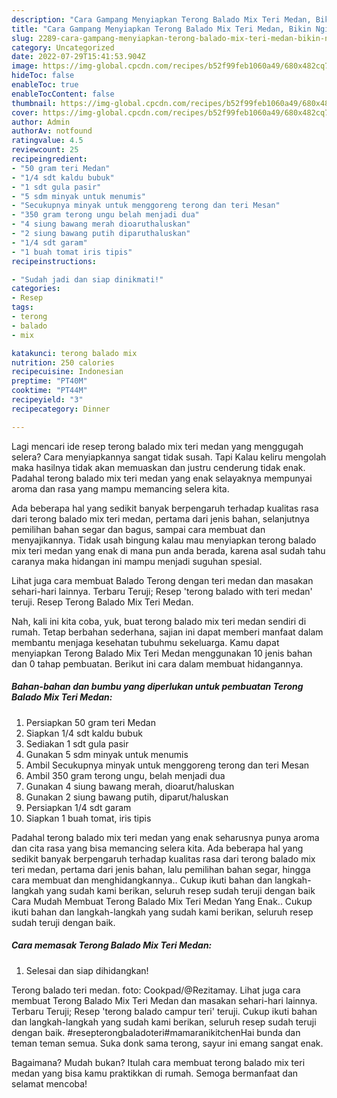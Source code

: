 ```yaml
---
description: "Cara Gampang Menyiapkan Terong Balado Mix Teri Medan, Bikin Ngiler"
title: "Cara Gampang Menyiapkan Terong Balado Mix Teri Medan, Bikin Ngiler"
slug: 2289-cara-gampang-menyiapkan-terong-balado-mix-teri-medan-bikin-ngiler
category: Uncategorized
date: 2022-07-29T15:41:53.904Z
image: https://img-global.cpcdn.com/recipes/b52f99feb1060a49/680x482cq70/terong-balado-mix-teri-medan-foto-resep-utama.jpg
hideToc: false
enableToc: true
enableTocContent: false
thumbnail: https://img-global.cpcdn.com/recipes/b52f99feb1060a49/680x482cq70/terong-balado-mix-teri-medan-foto-resep-utama.jpg
cover: https://img-global.cpcdn.com/recipes/b52f99feb1060a49/680x482cq70/terong-balado-mix-teri-medan-foto-resep-utama.jpg
author: Admin
authorAv: notfound
ratingvalue: 4.5
reviewcount: 25
recipeingredient:
- "50 gram teri Medan"
- "1/4 sdt kaldu bubuk"
- "1 sdt gula pasir"
- "5 sdm minyak untuk menumis"
- "Secukupnya minyak untuk menggoreng terong dan teri Mesan"
- "350 gram terong ungu belah menjadi dua"
- "4 siung bawang merah dioaruthaluskan"
- "2 siung bawang putih diparuthaluskan"
- "1/4 sdt garam"
- "1 buah tomat iris tipis"
recipeinstructions:

- "Sudah jadi dan siap dinikmati!"
categories:
- Resep
tags:
- terong
- balado
- mix

katakunci: terong balado mix 
nutrition: 250 calories
recipecuisine: Indonesian
preptime: "PT40M"
cooktime: "PT44M"
recipeyield: "3"
recipecategory: Dinner

---
```



Lagi mencari ide resep terong balado mix teri medan yang menggugah selera? Cara menyiapkannya sangat tidak susah. Tapi Kalau keliru mengolah maka hasilnya tidak akan memuaskan dan justru cenderung tidak enak. Padahal terong balado mix teri medan yang enak selayaknya mempunyai aroma dan rasa yang mampu memancing selera kita.


Ada beberapa hal yang sedikit banyak berpengaruh terhadap kualitas rasa dari terong balado mix teri medan, pertama dari jenis bahan, selanjutnya pemilihan bahan segar dan bagus, sampai cara membuat dan menyajikannya. Tidak usah bingung kalau mau menyiapkan terong balado mix teri medan yang enak di mana pun anda berada, karena asal sudah tahu caranya maka hidangan ini mampu menjadi suguhan spesial.

Lihat juga cara membuat Balado Terong dengan teri medan dan masakan sehari-hari lainnya. Terbaru Teruji; Resep &#39;terong balado with teri medan&#39; teruji. Resep Terong Balado Mix Teri Medan.


Nah, kali ini kita coba, yuk, buat terong balado mix teri medan sendiri di rumah. Tetap berbahan sederhana, sajian ini dapat memberi manfaat dalam membantu menjaga kesehatan tubuhmu sekeluarga. Kamu dapat menyiapkan Terong Balado Mix Teri Medan menggunakan 10 jenis bahan dan 0 tahap pembuatan. Berikut ini cara dalam membuat hidangannya.

<!--inarticleads1-->

##### Bahan-bahan dan bumbu yang diperlukan untuk pembuatan Terong Balado Mix Teri Medan:

1. Persiapkan 50 gram teri Medan
1. Siapkan 1/4 sdt kaldu bubuk
1. Sediakan 1 sdt gula pasir
1. Gunakan 5 sdm minyak untuk menumis
1. Ambil Secukupnya minyak untuk menggoreng terong dan teri Mesan
1. Ambil 350 gram terong ungu, belah menjadi dua
1. Gunakan 4 siung bawang merah, dioarut/haluskan
1. Gunakan 2 siung bawang putih, diparut/haluskan
1. Persiapkan 1/4 sdt garam
1. Siapkan 1 buah tomat, iris tipis


Padahal terong balado mix teri medan yang enak seharusnya punya aroma dan cita rasa yang bisa memancing selera kita. Ada beberapa hal yang sedikit banyak berpengaruh terhadap kualitas rasa dari terong balado mix teri medan, pertama dari jenis bahan, lalu pemilihan bahan segar, hingga cara membuat dan menghidangkannya.. Cukup ikuti bahan dan langkah-langkah yang sudah kami berikan, seluruh resep sudah teruji dengan baik Cara Mudah Membuat Terong Balado Mix Teri Medan Yang Enak.. Cukup ikuti bahan dan langkah-langkah yang sudah kami berikan, seluruh resep sudah teruji dengan baik. 

<!--inarticleads2-->

##### Cara memasak Terong Balado Mix Teri Medan:


1. Selesai dan siap dihidangkan!

Terong balado teri medan. foto: Cookpad/@Rezitamay. Lihat juga cara membuat Terong Balado Mix Teri Medan dan masakan sehari-hari lainnya. Terbaru Teruji; Resep &#39;terong balado campur teri&#39; teruji. Cukup ikuti bahan dan langkah-langkah yang sudah kami berikan, seluruh resep sudah teruji dengan baik. #resepterongbaladoteri#mamaranikitchenHai bunda dan teman teman semua. Suka donk sama terong, sayur ini emang sangat enak. 

Bagaimana? Mudah bukan? Itulah cara membuat terong balado mix teri medan yang bisa kamu praktikkan di rumah. Semoga bermanfaat dan selamat mencoba!
